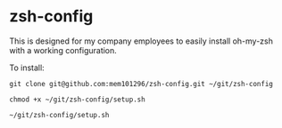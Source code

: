 # zsh-config
This is designed for my company employees to easily install oh-my-zsh with a working configuration.

To install:

```
git clone git@github.com:mem101296/zsh-config.git ~/git/zsh-config
```
```
chmod +x ~/git/zsh-config/setup.sh
```
```
~/git/zsh-config/setup.sh
```
